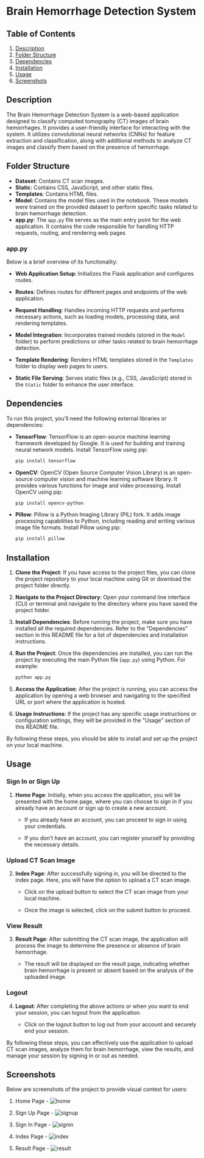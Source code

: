 
# Brain Hemorrhage Detection System
## Table of Contents
1. [Description](#description)
2. [Folder Structure](#folderstructure)
3. [Dependencies](#dependencies)
4. [Installation](#installation)
5. [Usage](#usage)
6. [Screenshots](#screenshots)

## Description
The Brain Hemorrhage Detection System is a web-based application designed to classify computed tomography (CT) images of brain hemorrhages. It provides a user-friendly interface for interacting with the system.
It utilizes convolutional neural networks (CNNs) for feature extraction and classification, along with additional methods to analyze CT images and classify them based on the presence of hemorrhage.

## Folder Structure
- **Dataset**: Contains CT scan images.
- **Static**: Contains CSS, JavaScript, and other static files.
- **Templates**: Contains HTML files.
- **Model**: Contains the model files used in the notebook. These models were trained on the provided dataset to perform specific tasks related to brain hemorrhage detection.
- **app.py**: The `app.py` file serves as the main entry point for the web application. It contains the code responsible for handling HTTP requests, routing, and rendering web pages

### app.py

Below is a brief overview of its functionality:

- **Web Application Setup**: Initializes the Flask application and configures routes.

- **Routes**: Defines routes for different pages and endpoints of the web application.

- **Request Handling**: Handles incoming HTTP requests and performs necessary actions, such as loading models, processing data, and rendering templates.

- **Model Integration**: Incorporates trained models (stored in the `Model` folder) to perform predictions or other tasks related to brain hemorrhage detection.

- **Template Rendering**: Renders HTML templates stored in the `Templates` folder to display web pages to users.

- **Static File Serving**: Serves static files (e.g., CSS, JavaScript) stored in the `Static` folder to enhance the user interface.





## Dependencies

To run this project, you'll need the following external libraries or dependencies:

- **TensorFlow**: TensorFlow is an open-source machine learning framework developed by Google. It is used for building and training neural network models. Install TensorFlow using pip:

  ```bash
  pip install tensorflow

- **OpenCV**: OpenCV (Open Source Computer Vision Library) is an open-source computer vision and machine learning software library. It provides various functions for image and video processing. Install OpenCV using pip:

    ```bash
    pip install opencv-python

- **Pillow**: Pillow is a Python Imaging Library (PIL) fork. It adds image processing capabilities to Python, including reading and writing various image file formats. Install Pillow using pip:
    ```bash
    pip install pillow

## Installation


1. **Clone the Project**: If you have access to the project files, you can clone the project repository to your local machine using Git or download the project folder directly.

2. **Navigate to the Project Directory**: Open your command line interface (CLI) or terminal and navigate to the directory where you have saved the project folder.

3. **Install Dependencies**: Before running the project, make sure you have installed all the required dependencies. Refer to the "Dependencies" section in this README file for a list of dependencies and installation instructions.

4. **Run the Project**: Once the dependencies are installed, you can run the project by executing the main Python file (`app.py`) using Python. For example:

    ```bash
    python app.py
    ```

5. **Access the Application**: After the project is running, you can access the application by opening a web browser and navigating to the specified URL or port where the application is hosted.

6. **Usage Instructions**: If the project has any specific usage instructions or configuration settings, they will be provided in the "Usage" section of this README file.

By following these steps, you should be able to install and set up the project on your local machine.

## Usage

### Sign In or Sign Up

1. **Home Page**: Initially, when you access the application, you will be presented with the home page, where you can choose to sign in if you already have an account or sign up to create a new account. 

   - If you already have an account, you can proceed to sign in using your credentials.
   
   - If you don't have an account, you can register yourself by providing the necessary details.

### Upload CT Scan Image

2. **Index Page**: After successfully signing in, you will be directed to the index page. Here, you will have the option to upload a CT scan image.

   - Click on the upload button to select the CT scan image from your local machine.

   - Once the image is selected, click on the submit button to proceed.

### View Result

3. **Result Page**: After submitting the CT scan image, the application will process the image to determine the presence or absence of brain hemorrhage.

   - The result will be displayed on the result page, indicating whether brain hemorrhage is present or absent based on the analysis of the uploaded image.

### Logout

4. **Logout**: After completing the above actions or when you want to end your session, you can logout from the application.

   - Click on the logout button to log out from your account and securely end your session.

By following these steps, you can effectively use the application to upload CT scan images, analyze them for brain hemorrhage, view the results, and manage your session by signing in or out as needed.

## Screenshots

Below are screenshots of the project to provide visual context for users:

1. Home Page - ![home](https://github.com/Pujitha-kothapalli/Brain-Hemorrhage-detection/assets/99169462/00b73237-7f8a-4f98-8315-63a916dedf6b)

2. Sign Up Page - ![signup](https://github.com/Pujitha-kothapalli/Brain-Hemorrhage-detection/assets/99169462/86803658-d647-4b22-999c-fce48f9cec15)

3. Sign In Page - ![signin](https://github.com/Pujitha-kothapalli/Brain-Hemorrhage-detection/assets/99169462/8fb9c39d-374d-4467-bcdb-fb1aaf2a7b32)

4. Index Page - ![index](https://github.com/Pujitha-kothapalli/Brain-Hemorrhage-detection/assets/99169462/d838397b-9604-4047-a6bb-82023529bc07)

5. Result Page - ![result](https://github.com/Pujitha-kothapalli/Brain-Hemorrhage-detection/assets/99169462/f7200a8a-dd01-463e-82aa-9dc32aa8e274)

